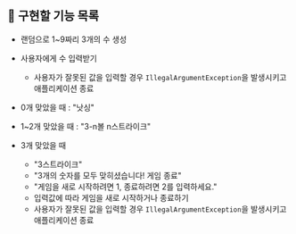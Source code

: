 ## 🚀 구현할 기능 목록

- 랜덤으로 1~9짜리 3개의 수 생성
- 사용자에게 수 입력받기
  -  사용자가 잘못된 값을 입력할 경우 `IllegalArgumentException`을 발생시키고 애플리케이션 종료


- 0개 맞았을 때 : "낫싱"
- 1~2개 맞았을 때 : "3-n볼 n스트라이크"
- 3개 맞았을 때
  - "3스트라이크"
  - "3개의 숫자를 모두 맞히셨습니다! 게임 종료"
  - "게임을 새로 시작하려면 1, 종료하려면 2를 입력하세요."
  -  입력값에 따라 게임을 새로 시작하거나 종료하기
  - 사용자가 잘못된 값을 입력할 경우 `IllegalArgumentException`을 발생시키고 애플리케이션 종료
